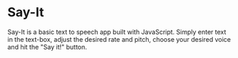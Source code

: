 # Say-It

Say-It is a basic text to speech app built with JavaScript. Simply enter text in the text-box, adjust the desired rate and pitch, choose your desired voice and hit the "Say it!" button.
